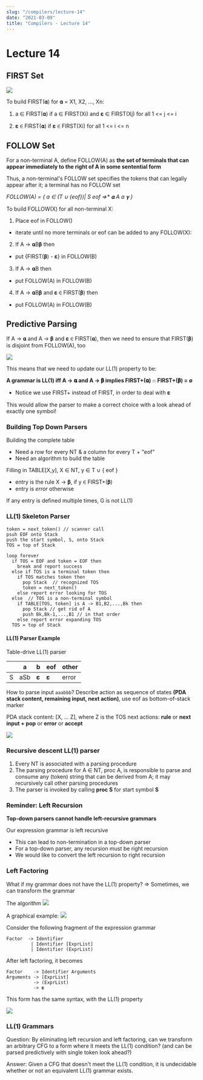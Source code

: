 ```yaml
---
slug: "/compilers/lecture-14"
date: "2021-03-09"
title: "Compilers - Lecture 14"
---
```


# Lecture 14

## FIRST Set

![](https://i.gyazo.com/0f51feb3054d499030c81889f2d510cf.png)

To build FIRST(𝛂) for 𝛂 = X1, X2, ..., Xn:

1. a ∈ FIRST(𝛂) if a ∈ FIRST(Xi) and 𝛆 ∈ FIRST(Xj) for all 1 <= j <= i

2. 𝛆 ∈ FIRST(𝛂) if 𝛆 ∈ FIRST(Xi) for all 1 <= i <= n

## FOLLOW Set

For a non-terminal A, define FOLLOW(A) as **the set of terminals that can appear immediately to the right of A in some sentential form**

Thus, a non-terminal's FOLLOW set specifies the tokens that can legally appear after it; a terminal has no FOLLOW set

_FOLLOW(A) = { a ∈ (T ∪ {eof})| S eof =>* 𝛂 A a 𝛄 }_

To build FOLLOW(X) for all non-terminal X:

1. Place eof in FOLLOW(<goal>)
  - iterate until no more terminals or eof can be added to any FOLLOW(X):
2. If A -> 𝛂B𝛃 then
  - put {FIRST(𝛃) - 𝛆} in FOLLOW(B)
3. If A -> 𝛂B then
  - put FOLLOW(A) in FOLLOW(B)
4. If A -> 𝛂B𝛃 and 𝛆 ∈ FIRST(𝛃) then
  - put FOLLOW(A) in FOLLOW(B)

## Predictive Parsing

If A -> 𝛂 and A -> 𝛃 and 𝛆 ∈ FIRST(𝛂), then we need to ensure that FIRST(𝛃) is disjoint from FOLLOW(A), too

![](https://i.gyazo.com/b8a2d77bf24960933c2b9eb7c82f922a.png)

This means that we need to update our LL(1) property to be:

**A grammar is LL(1) iff A -> 𝛂 and A -> 𝛃 implies FIRST+(𝛂) ∩ FIRST+(𝛃) = ∅**
  - Notice we use FIRST+ instead of FIRST, in order to deal with 𝛆

This would allow the parser to make a correct choice with a look ahead of exactly one symbol!

### Building Top Down Parsers

Building the complete table
- Need a row for every NT & a column for every T + "eof"
- Need an algorithm to build the table

Filling in TABLE[X,y], X ∈ NT, y ∈ T ∪ { eof }
- entry is the rule X -> 𝛃, if y ∈ FIRST+(𝛃)
- entry is _error_ otherwise

If any entry is defined multiple times, G is not LL(1)

### LL(1) Skeleton Parser

```
token = next_token() // scanner call
psuh EOF onto Stack
push the start symbol, S, onto Stack
TOS = top of Stack

loop forever
  if TOS = EOF and token = EOF then
    break and report success
  else if TOS is a terminal token then
    if TOS matches token then
      pop Stack  // recognized TOS
      token = next_token()
    else report error looking for TOS
  else  // TOS is a non-terminal symbol
    if TABLE[TOS, token] is A -> B1,B2,...,Bk then
      pop Stack // get rid of A
      push Bk,Bk-1,...,B1 // in that order
    else report error expanding TOS
  TOS = top of Stack
```


#### LL(1) Parser Example

Table-drive LL(1) parser

|   | a | b | eof | other |
| - | - | - | --- | ----- |
| S | aSb | 𝛆 | 𝛆 | error |

How to parse input `aaabbb`?
Describe action as sequence of states **(PDA stack content, remaining input, next action)**, use eof as bottom-of-stack marker

PDA stack content: [X, ... Z], where Z is the TOS
next actions: **rule** or **next input + pop** or **error** or **accept**

![](https://i.gyazo.com/6883bc2c83955739401d7752fd398463.png)

### Recursive descent LL(1) parser

1. Every NT is associated with a parsing procedure
2. The parsing procedure for A ∈ NT, proc A, is responsible to parse and consume any (token) string that can be derived from A; it may recursively call other parsing procedures
3. The parser is invoked by calling **proc S** for start symbol **S**

### Reminder: Left Recursion

**Top-down parsers cannot handle left-recursive grammars**

Our expression grammar is left recursive
- This can lead to non-termination in a top-down parser
- For a top-down parser, any recursion must be right recursion
- We would like to convert the left recursion to right recursion

### Left Factoring

What if my grammar does not have the LL(1) property?
=> Sometimes, we can transform the grammar

The algorithm
![](https://i.gyazo.com/ca9c56f7748482b763221d75adc5cc6b.png)

A graphical example:
![](https://i.gyazo.com/546af801ca6cf0f60b6f17cfa395d385.png)

Consider the following fragment of the expression grammar
```
Factor  -> Identifier
         | Identifier [ExprList]
         | Identifier (ExprList)
```

After left factoring, it becomes
```
Factor    -> Identifier Arguments
Arguments -> [ExprList]
          -> (ExprList)
          -> 𝛆
```

This form has the same syntax, with the LL(1) property

![](https://i.gyazo.com/eaeb747bc3bee6a43a4a6cd807dd8d8c.png)

### LL(1) Grammars

Question: By eliminating left recursion and left factoring, can we transform an arbitrary CFG to a form where it meets the LL(1) condition? (and can be parsed predictively with single token look ahead?)

Answer: Given a CFG that doesn't meet the LL(1) condition, it is undecidable whether or not an equivalent LL(1) grammar exists.
